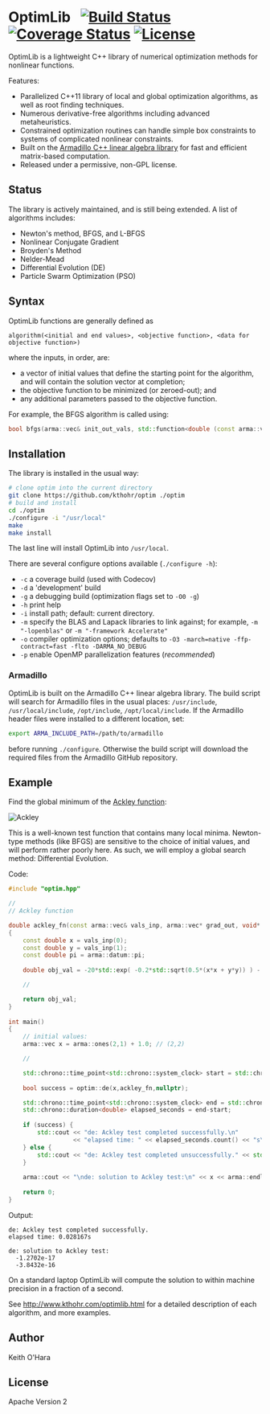 # OptimLib &nbsp; [![Build Status](https://travis-ci.org/kthohr/optim.svg?branch=master)](https://travis-ci.org/kthohr/optim) [![Coverage Status](https://codecov.io/github/kthohr/optim/coverage.svg?branch=master)](https://codecov.io/github/kthohr/optim?branch=master) [![License](https://img.shields.io/badge/Licence-Apache%202.0-blue.svg)](./LICENSE)

OptimLib is a lightweight C++ library of numerical optimization methods for nonlinear functions.

Features:

* Parallelized C++11 library of local and global optimization algorithms, as well as root finding techniques.
* Numerous derivative-free algorithms including advanced metaheuristics.
* Constrained optimization routines can handle simple box constraints to systems of complicated nonlinear constraints.
* Built on the [Armadillo C++ linear algebra library](http://arma.sourceforge.net/) for fast and efficient matrix-based computation.
* Released under a permissive, non-GPL license.

## Status

The library is actively maintained, and is still being extended. A list of algorithms includes:

* Newton's method, BFGS, and L-BFGS
* Nonlinear Conjugate Gradient
* Broyden's Method
* Nelder-Mead
* Differential Evolution (DE)
* Particle Swarm Optimization (PSO)

## Syntax

OptimLib functions are generally defined as
```
algorithm(<initial and end values>, <objective function>, <data for objective function>)
```
where the inputs, in order, are:
* a vector of initial values that define the starting point for the algorithm, and will contain the solution vector at completion;
* the objective function to be minimized (or zeroed-out); and
* any additional parameters passed to the objective function.

For example, the BFGS algorithm is called using:
``` cpp
bool bfgs(arma::vec& init_out_vals, std::function<double (const arma::vec& vals_inp, arma::vec* grad_out, void* opt_data)> opt_objfn, void* opt_data);
```

## Installation

The library is installed in the usual way:

```bash
# clone optim into the current directory
git clone https://github.com/kthohr/optim ./optim
# build and install
cd ./optim
./configure -i "/usr/local"
make
make install
```

The last line will install OptimLib into `/usr/local`.

There are several configure options available (`./configure -h`):
* `-c` a coverage build (used with Codecov)
* `-d` a 'development' build
* `-g` a debugging build (optimization flags set to `-O0 -g`)
* `-h` print help
* `-i` install path; default: current directory.
* `-m` specify the BLAS and Lapack libraries to link against; for example, `-m "-lopenblas"` or `-m "-framework Accelerate"`
* `-o` compiler optimization options; defaults to `-O3 -march=native -ffp-contract=fast -flto -DARMA_NO_DEBUG`
* `-p` enable OpenMP parallelization features (*recommended*)

### Armadillo

OptimLib is built on the Armadillo C++ linear algebra library. The build script will search for Armadillo files in the usual places: `/usr/include`, `/usr/local/include`, `/opt/include`, `/opt/local/include`. If the Armadillo header files were installed to a different location, set:
``` bash
export ARMA_INCLUDE_PATH=/path/to/armadillo
```
before running `./configure`. Otherwise the build script will download the required files from the Armadillo GitHub repository.

## Example

Find the global minimum of the [Ackley function](https://en.wikipedia.org/wiki/Ackley_function):

![Ackley](https://github.com/kthohr/kthohr.github.io/blob/master/pics/ackley_fn_3d.png)

This is a well-known test function that contains many local minima. Newton-type methods (like BFGS) are sensitive to the choice of initial values, and will perform rather poorly here. As such, we will employ a global search method: Differential Evolution.

Code:

``` cpp
#include "optim.hpp"

//
// Ackley function

double ackley_fn(const arma::vec& vals_inp, arma::vec* grad_out, void* opt_data)
{
    const double x = vals_inp(0);
    const double y = vals_inp(1);
    const double pi = arma::datum::pi;
 
    double obj_val = -20*std::exp( -0.2*std::sqrt(0.5*(x*x + y*y)) ) - std::exp( 0.5*(std::cos(2*pi*x) + std::cos(2*pi*y)) ) + 22.718282L;

    //

    return obj_val;
}
 
int main()
{
    // initial values:
    arma::vec x = arma::ones(2,1) + 1.0; // (2,2)

    //

    std::chrono::time_point<std::chrono::system_clock> start = std::chrono::system_clock::now();
 
    bool success = optim::de(x,ackley_fn,nullptr);

    std::chrono::time_point<std::chrono::system_clock> end = std::chrono::system_clock::now();
    std::chrono::duration<double> elapsed_seconds = end-start;
 
    if (success) {
        std::cout << "de: Ackley test completed successfully.\n"
                  << "elapsed time: " << elapsed_seconds.count() << "s\n";
    } else {
        std::cout << "de: Ackley test completed unsuccessfully." << std::endl;
    }
 
    arma::cout << "\nde: solution to Ackley test:\n" << x << arma::endl;
 
    return 0;
}
```

Output:
```
de: Ackley test completed successfully.
elapsed time: 0.028167s

de: solution to Ackley test:
  -1.2702e-17
  -3.8432e-16
```
On a standard laptop OptimLib will compute the solution to within machine precision in a fraction of a second.

See http://www.kthohr.com/optimlib.html for a detailed description of each algorithm, and more examples.

## Author

Keith O'Hara

## License

Apache Version 2
